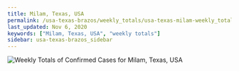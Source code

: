 ```yaml
---
title: Milam, Texas, USA
permalink: /usa-texas-brazos/weekly_totals/usa-texas-milam-weekly_totals.html
last_updated: Nov 6, 2020
keywords: ["Milam, Texas, USA", "weekly totals"]
sidebar: usa-texas-brazos_sidebar
---
```


![Weekly Totals of Confirmed Cases for Milam, Texas, USA](/covid_tracker/images/graphs/usa-texas-milam-weekly_totals_graph.png)
